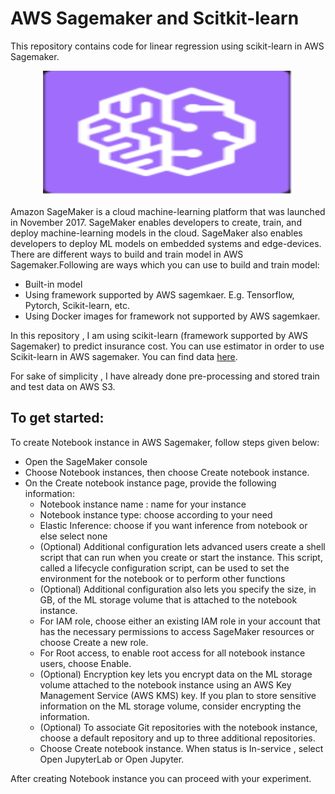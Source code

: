 # AWS Sagemaker and Scitkit-learn
This repository contains code for linear regression using scikit-learn in AWS Sagemaker. 
<p align="center">
  <img width="400" height="200" src="images/sagemakerlogo.PNG">
</p>
Amazon SageMaker is a cloud machine-learning platform that was launched in November 2017. SageMaker enables developers to create, train, and deploy machine-learning models in the cloud. SageMaker also enables developers to deploy ML models on embedded systems and edge-devices.
There are different ways to build and train model in AWS Sagemaker.Following are ways which you can use to build and train model:

* Built-in model
* Using framework supported by AWS sagemkaer. E.g. Tensorflow, Pytorch, Scikit-learn, etc.
* Using Docker images for framework not supported by AWS sagemkaer.


In this repository , I am using scikit-learn (framework supported by AWS Sagemaker) to predict insurance cost. You can use estimator in order to use Scikit-learn in AWS sagemaker. 
You can find data [here](https://www.kaggle.com/mirichoi0218/insurance).

For sake of simplicity , I have already done pre-processing and stored train and test data on AWS S3. 

## To get started:
To create Notebook instance in AWS Sagemaker, follow steps given below:
- Open the SageMaker console
- Choose Notebook instances, then choose Create notebook instance.
- On the Create notebook instance page, provide the following information:
    - Notebook instance name : name for your instance
    - Notebook instance type: choose according to your need
    - Elastic Inference: choose if you want inference from notebook or else select none
    - (Optional) Additional configuration lets advanced users create a shell script that can run when you create or start the instance. This script, called a lifecycle       configuration script, can be used to set the environment for the notebook or to perform other functions
    - (Optional) Additional configuration also lets you specify the size, in GB, of the ML storage volume that is attached to the notebook instance.
    - For IAM role, choose either an existing IAM role in your account that has the necessary permissions to access SageMaker resources or choose Create a new role. 
    - For Root access, to enable root access for all notebook instance users, choose Enable.
    - (Optional) Encryption key lets you encrypt data on the ML storage volume attached to the notebook instance using an AWS Key Management Service (AWS KMS) key. If you plan to store sensitive information on the ML storage volume, consider encrypting the information.
    - (Optional) To associate Git repositories with the notebook instance, choose a default repository and up to three additional repositories. 
    - Choose Create notebook instance.
When status is In-service , select Open JupyterLab or Open Jupyter. 

After creating Notebook instance you can proceed with your experiment. 
    
